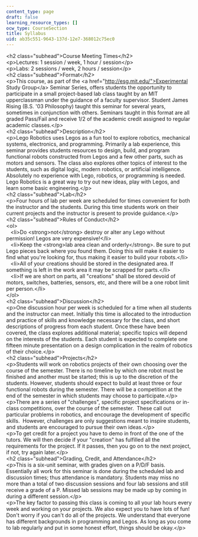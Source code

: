 ```yaml
---
content_type: page
draft: false
learning_resource_types: []
ocw_type: CourseSection
title: Syllabus
uid: ab35c551-9643-137d-12e7-368012c75ec0
---
```

\<h2 class="subhead">Course Meeting Times\</h2>  
\<p>Lectures: 1 session / week, 1 hour / session\</p>  
\<p>Labs: 2 sessions / week, 2 hours / session\</p>  
\<h2 class="subhead">Format\</h2>  
\<p>This course, as part of the \<a href="http://esg.mit.edu/">Experimental Study Group\</a> Seminar Series, offers students the opportunity to participate in a small project-based lab class taught by an MIT upperclassman under the guidance of a faculty supervisor. Student James Rising (B.S. '03 Philosophy) taught this seminar for several years, sometimes in conjunction with others. Seminars taught in this format are all graded Pass/Fail and receive 1/2 of the academic credit assigned to regular academic classes.\</p>  
\<h2 class="subhead">Description\</h2>  
\<p>Lego Robotics uses Legos as a fun tool to explore robotics, mechanical systems, electronics, and programming. Primarily a lab experience, this seminar provides students resources to design, build, and program functional robots constructed from Legos and a few other parts, such as motors and sensors. The class also explores other topics of interest to the students, such as digital logic, modern robotics, or artificial intelligence. Absolutely no experience with Lego, robotics, or programming is needed. Lego Robotics is a great way to try out new ideas, play with Legos, and learn some basic engineering.\</p>  
\<h2 class="subhead">Lab\</h2>  
\<p>Four hours of lab per week are scheduled for times convenient for both the instructor and the students. During this time students work on their current projects and the instructor is present to provide guidance.\</p>  
\<h2 class="subhead">Rules of Conduct\</h2>  
\<ol>  
   \<li>Do \<strong>not\</strong> destroy or alter any Lego without permission! Legos are very expensive!\</li>  
   \<li>Keep the \<strong>lab area clean and orderly\</strong>. Be sure to put Lego pieces back where you found them. Doing this will make it easier to find what you're looking for, thus making it easier to build your robots.\</li>  
   \<li>All of your creations should be stored in the designated area. If something is left in the work area it may be scrapped for parts.\</li>  
   \<li>If we are short on parts, all "creations" shall be stored devoid of motors, switches, batteries, sensors, etc, and there will be a one robot limit per person.\</li>  
\</ol>  
\<h2 class="subhead">Discussion\</h2>  
\<p>One discussion hour per week is scheduled for a time when all students and the instructor can meet. Initially this time is allocated to the introduction and practice of skills and knowledge necessary for the class, and short descriptions of progress from each student. Once these have been covered, the class explores additional material; specific topics will depend on the interests of the students. Each student is expected to complete one fifteen minute presentation on a design complication in the realm of robotics of their choice.\</p>  
\<h2 class="subhead">Projects\</h2>  
\<p>Students will work on robotics projects of their own choosing over the course of the semester. There is no timeline by which one robot must be finished and another must be started; this is up to the discretion of the students. However, students should expect to build at least three or four functional robots during the semester. There will be a competition at the end of the semester in which students may choose to participate.\</p>  
\<p>There are a series of "challenges", specific project specifications or in-class competitions, over the course of the semester.  These call out particular problems in robotics, and encourage the development of specific skills.  However, challenges are only suggestions meant to inspire students, and students are encouraged to pursue their own ideas.\</p>  
\<p>To get credit for a project you have to demo in front of the one of the tutors. We will then decide if your "creation" has fulfilled all the requirements for the project. If it passes, then you go on to the next project, if not, try again later.\</p>  
\<h2 class="subhead">Grading, Credit, and Attendance\</h2>  
\<p>This is a six-unit seminar, with grades given on a P/D/F basis. Essentially all work for this seminar is done during the scheduled lab and discussion times; thus attendance is mandatory. Students may miss no more than a total of two discussion sessions and four lab sessions and still receive a grade of a P. Missed lab sessions may be made up by coming in during a different session.\</p>  
\<p>The key factor to passing this class is coming to all your lab hours every week and working on your projects. We also expect you to have lots of fun! Don't worry if you can't do all of the projects. We understand that everyone has different backgrounds in programming and Legos. As long as you come to lab regularly and put in some honest effort, things should be okay.\</p>